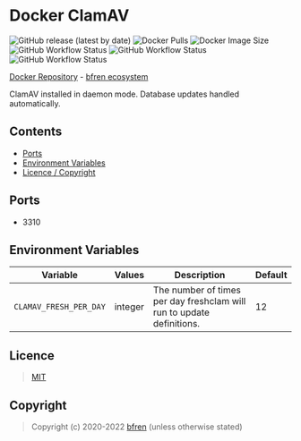 # Docker ClamAV

![GitHub release (latest by date)](https://img.shields.io/github/v/release/bfren/docker-clamav) ![Docker Pulls](https://img.shields.io/endpoint?url=https%3A%2F%2Fbfren.dev%2Fdocker%2Fpulls%2Fclamav) ![Docker Image Size](https://img.shields.io/endpoint?url=https%3A%2F%2Fbfren.dev%2Fdocker%2Fsize%2Fclamav)<br/>
![GitHub Workflow Status](https://img.shields.io/github/workflow/status/bfren/docker-clamav/dev-0_103?label=ClamAV+0.103) ![GitHub Workflow Status](https://img.shields.io/github/workflow/status/bfren/docker-clamav/dev-0_104?label=ClamAV+0.104) ![GitHub Workflow Status](https://img.shields.io/github/workflow/status/bfren/docker-clamav/dev-0_105?label=ClamAV+0.105)

[Docker Repository](https://hub.docker.com/r/bfren/clamav) - [bfren ecosystem](https://github.com/bfren/docker)

ClamAV installed in daemon mode. Database updates handled automatically.

## Contents

* [Ports](#ports)
* [Environment Variables](#environment-variables)
* [Licence / Copyright](#licence)

## Ports

* 3310

## Environment Variables

| Variable               | Values  | Description                                                           | Default |
| ---------------------- | ------- | --------------------------------------------------------------------- | ------- |
| `CLAMAV_FRESH_PER_DAY` | integer | The number of times per day freshclam will run to update definitions. | 12      |

## Licence

> [MIT](https://mit.bfren.dev/2020)

## Copyright

> Copyright (c) 2020-2022 [bfren](https://bfren.dev) (unless otherwise stated)
